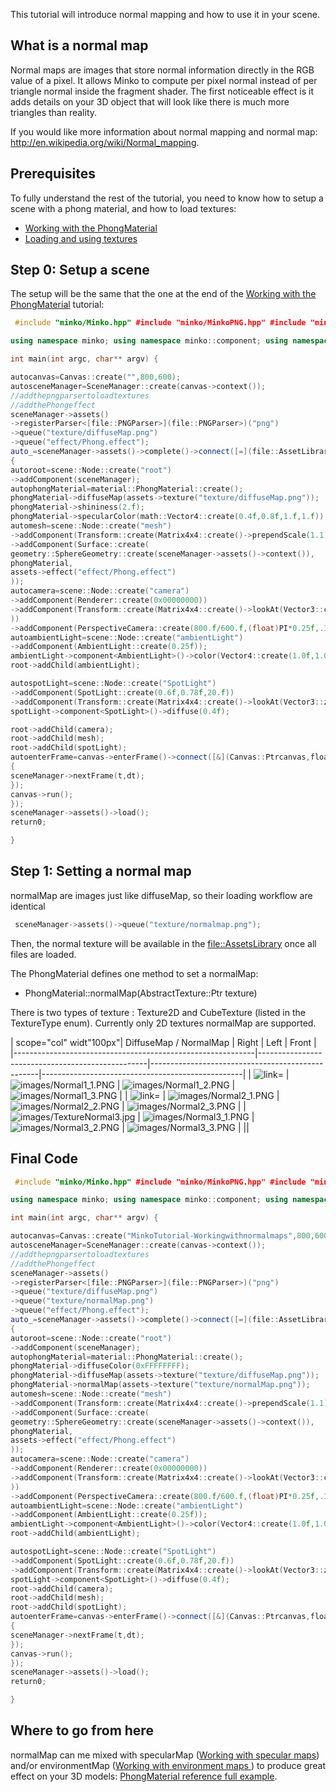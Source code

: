 This tutorial will introduce normal mapping and how to use it in your scene.

What is a normal map
--------------------

Normal maps are images that store normal information directly in the RGB value of a pixel. It allows Minko to compute per pixel normal instead of per triangle normal inside the fragment shader. The first noticeable effect is it adds details on your 3D object that will look like there is much more triangles than reality.

If you would like more information about normal mapping and normal map: <http://en.wikipedia.org/wiki/Normal_mapping>.

Prerequisites
-------------

To fully understand the rest of the tutorial, you need to know how to setup a scene with a phong material, and how to load textures:

-   [Working with the PhongMaterial](Working_with_the_PhongMaterial.md)
-   [Loading and using textures](Loading_and_using_textures.md)

Step 0: Setup a scene
---------------------

The setup will be the same that the one at the end of the [Working with the PhongMaterial](Working_with_the_PhongMaterial.md) tutorial:


```cpp
 #include "minko/Minko.hpp" #include "minko/MinkoPNG.hpp" #include "minko/MinkoSDL.hpp"

using namespace minko; using namespace minko::component; using namespace minko::math;

int main(int argc, char** argv) {

autocanvas=Canvas::create("",800,600);
autosceneManager=SceneManager::create(canvas->context());
//addthepngparsertoloadtextures
//addthePhongeffect
sceneManager->assets()
->registerParser<[file::PNGParser>](file::PNGParser>)("png")
->queue("texture/diffuseMap.png")
->queue("effect/Phong.effect");
auto_=sceneManager->assets()->complete()->connect([=](file::AssetLibrary::Ptrassets)
{
autoroot=scene::Node::create("root")
->addComponent(sceneManager);
autophongMaterial=material::PhongMaterial::create();
phongMaterial->diffuseMap(assets->texture("texture/diffuseMap.png"));
phongMaterial->shininess(2.f);
phongMaterial->specularColor(math::Vector4::create(0.4f,0.8f,1.f,1.f));
automesh=scene::Node::create("mesh")
->addComponent(Transform::create(Matrix4x4::create()->prependScale(1.1)))
->addComponent(Surface::create(
geometry::SphereGeometry::create(sceneManager->assets()->context()),
phongMaterial,
assets->effect("effect/Phong.effect")
));
autocamera=scene::Node::create("camera")
->addComponent(Renderer::create(0x00000000))
->addComponent(Transform::create(Matrix4x4::create()->lookAt(Vector3::create(),Vector3::create(0.0f,1.f,1.3f))
))
->addComponent(PerspectiveCamera::create(800.f/600.f,(float)PI*0.25f,.1f,1000.f));
autoambientLight=scene::Node::create("ambientLight")
->addComponent(AmbientLight::create(0.25f));
ambientLight->component<AmbientLight>()->color(Vector4::create(1.0f,1.0f,1.0f,1.0f));
root->addChild(ambientLight);

autospotLight=scene::Node::create("SpotLight")
->addComponent(SpotLight::create(0.6f,0.78f,20.f))
->addComponent(Transform::create(Matrix4x4::create()->lookAt(Vector3::zero(),Vector3::create(4.f,6.f,2.5f))));
spotLight->component<SpotLight>()->diffuse(0.4f);

root->addChild(camera);
root->addChild(mesh);
root->addChild(spotLight);
autoenterFrame=canvas->enterFrame()->connect([&](Canvas::Ptrcanvas,floatt,floatdt)
{
sceneManager->nextFrame(t,dt);
});
canvas->run();
});
sceneManager->assets()->load();
return0;

} 
```


Step 1: Setting a normal map
----------------------------

normalMap are images just like diffuseMap, so their loading workflow are identical


```cpp
 sceneManager->assets()->queue("texture/normalmap.png"); 
```


Then, the normal texture will be available in the [file::AssetsLibrary](file::AssetsLibrary) once all files are loaded.

The PhongMaterial defines one method to set a normalMap:

-   PhongMaterial::normalMap(AbstractTexture::Ptr texture)

There is two types of texture : Texture2D and CubeTexture (listed in the TextureType enum). Currently only 2D textures normalMap are supported.

| scope="col" widt"100px"| DiffuseMap / NormalMap            | Right                                            | Left                                             | Front                                            |
|------------------------------------------------------------|--------------------------------------------------|--------------------------------------------------|--------------------------------------------------|
| ![ link=](images/TextureNormal1.jpg " link=")              | ![](images/Normal1_1.PNG "images/Normal1_1.PNG") | ![](images/Normal1_2.PNG "images/Normal1_2.PNG") | ![](images/Normal1_3.PNG "images/Normal1_3.PNG") |
| ![ link=](images/TextureNormal2.jpg " link=")              | ![](images/Normal2_1.PNG "images/Normal2_1.PNG") | ![](images/Normal2_2.PNG "images/Normal2_2.PNG") | ![](images/Normal2_3.PNG "images/Normal2_3.PNG") |
| ![](images/TextureNormal3.jpg "images/TextureNormal3.jpg") | ![](images/Normal3_1.PNG "images/Normal3_1.PNG") | ![](images/Normal3_2.PNG "images/Normal3_2.PNG") | ![](images/Normal3_3.PNG "images/Normal3_3.PNG") |
||

Final Code
----------


```cpp
 #include "minko/Minko.hpp" #include "minko/MinkoPNG.hpp" #include "minko/MinkoSDL.hpp"

using namespace minko; using namespace minko::component; using namespace minko::math;

int main(int argc, char** argv) {

autocanvas=Canvas::create("MinkoTutorial-Workingwithnormalmaps",800,600);
autosceneManager=SceneManager::create(canvas->context());
//addthepngparsertoloadtextures
//addthePhongeffect
sceneManager->assets()
->registerParser<[file::PNGParser>](file::PNGParser>)("png")
->queue("texture/diffuseMap.png")
->queue("texture/normalMap.png")
->queue("effect/Phong.effect");
auto_=sceneManager->assets()->complete()->connect([=](file::AssetLibrary::Ptrassets)
{
autoroot=scene::Node::create("root")
->addComponent(sceneManager);
autophongMaterial=material::PhongMaterial::create();
phongMaterial->diffuseColor(0xFFFFFFFF);
phongMaterial->diffuseMap(assets->texture("texture/diffuseMap.png"));
phongMaterial->normalMap(assets->texture("texture/normalMap.png"));
automesh=scene::Node::create("mesh")
->addComponent(Transform::create(Matrix4x4::create()->prependScale(1.1)))
->addComponent(Surface::create(
geometry::SphereGeometry::create(sceneManager->assets()->context()),
phongMaterial,
assets->effect("effect/Phong.effect")
));
autocamera=scene::Node::create("camera")
->addComponent(Renderer::create(0x00000000))
->addComponent(Transform::create(Matrix4x4::create()->lookAt(Vector3::create(),Vector3::create(0.0f,1.f,1.3f))
))
->addComponent(PerspectiveCamera::create(800.f/600.f,(float)PI*0.25f,.1f,1000.f));
autoambientLight=scene::Node::create("ambientLight")
->addComponent(AmbientLight::create(0.25f));
ambientLight->component<AmbientLight>()->color(Vector4::create(1.0f,1.0f,1.0f,1.0f));
root->addChild(ambientLight);

autospotLight=scene::Node::create("SpotLight")
->addComponent(SpotLight::create(0.6f,0.78f,20.f))
->addComponent(Transform::create(Matrix4x4::create()->lookAt(Vector3::zero(),Vector3::create(4.f,6.f,2.5f))));
spotLight->component<SpotLight>()->diffuse(0.4f);
root->addChild(camera);
root->addChild(mesh);
root->addChild(spotLight);
autoenterFrame=canvas->enterFrame()->connect([&](Canvas::Ptrcanvas,floatt,floatdt)
{
sceneManager->nextFrame(t,dt);
});
canvas->run();
});
sceneManager->assets()->load();
return0;

} 
```


Where to go from here
---------------------

normalMap can me mixed with specularMap ([Working with specular maps](Working_with_specular_maps_.md)) and/or environmentMap ([Working with environment maps ](Working_with_environment_maps_.md)) to produce great effect on your 3D models: [ PhongMaterial reference full example](PhongMaterial_reference.md).

